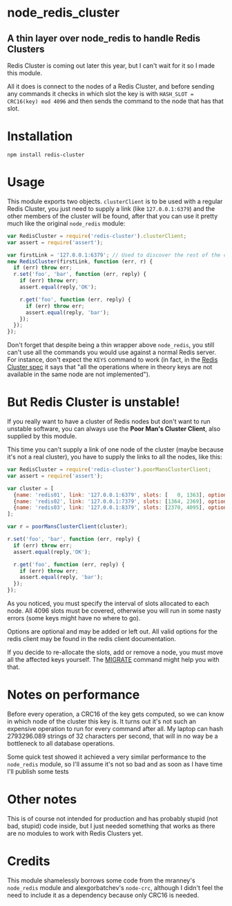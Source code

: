 # node_redis_cluster
## A thin layer over node_redis to handle Redis Clusters


Redis Cluster is coming out later this year, but I can't wait for it so I made this module.

All it does is connect to the nodes of a Redis Cluster, and before sending any commands it checks in which slot the key is with `HASH_SLOT = CRC16(key) mod 4096` and then sends the command to the node that has that slot.

# Installation

    npm install redis-cluster

# Usage

This module exports two objects. `clusterClient` is to be used with a regular Redis Cluster, you just need to supply a link (like `127.0.0.1:6379`) and the other members of the cluster will be found, after that you can use it pretty much like the original `node_redis` module:

```javascript
var RedisCluster = require('redis-cluster').clusterClient;
var assert = require('assert');

var firstLink = '127.0.0.1:6379'; // Used to discover the rest of the cluster
new RedisCluster(firstLink, function (err, r) {
  if (err) throw err;
  r.set('foo', 'bar', function (err, reply) {
    if (err) throw err;
    assert.equal(reply,'OK');

    r.get('foo', function (err, reply) {
      if (err) throw err;
      assert.equal(reply, 'bar');
    });
  });
});
```

Don't forget that despite being a thin wrapper above `node_redis`, you still can't use all the commands you would use against a normal Redis server. For instance, don't expect the `KEYS` command to work (in fact, in the [Redis Cluster spec](http://redis.io/topics/cluster-spec) it says that "all the operations where in theory keys are not available in the same node are not implemented").

# But Redis Cluster is unstable!

If you really want to have a cluster of Redis nodes but don't want to run unstable software, you can always use the **Poor Man's Cluster Client**, also supplied by this module.

This time you can't supply a link of one node of the cluster (maybe because it's not a real cluster), you have to supply the links to all the nodes, like this:

```javascript
var RedisCluster = require('redis-cluster').poorMansClusterClient;
var assert = require('assert');

var cluster = [
  {name: 'redis01', link: '127.0.0.1:6379', slots: [   0, 1363], options: {max_attempts: 5}},
  {name: 'redis02', link: '127.0.0.1:7379', slots: [1364, 2369], options: {max_attempts: 5}},
  {name: 'redis03', link: '127.0.0.1:8379', slots: [2370, 4095], options: {max_attempts: 5}}
];

var r = poorMansClusterClient(cluster);

r.set('foo', 'bar', function (err, reply) {
  if (err) throw err;
  assert.equal(reply,'OK');

  r.get('foo', function (err, reply) {
    if (err) throw err;
    assert.equal(reply, 'bar');
  });
});
```
As you noticed, you must specify the interval of slots allocated to each node. All 4096 slots must be covered, otherwise you will run in some nasty errors (some keys might have no where to go).

Options are optional and may be added or left out. All valid options for the redis client may be found in the redis client documentation.

If you decide to re-allocate the slots, add or remove a node, you must move all the affected keys yourself. The [MIGRATE](http://redis.io/commands/migrate) command might help you with that.

# Notes on performance

Before every operation, a CRC16 of the key gets computed, so we can know in which node of the cluster this key is. It turns out it's not such an expensive operation to run for every command after all. My laptop can hash 2793296.089 strings of 32 characters per second, that will in no way be a bottleneck to all database operations.

Some quick test showed it achieved a very similar performance to the `node_redis` module, so I'll assume it's not so bad and as soon as I have time I'll publish some tests

# Other notes

This is of course not intended for production and has probably stupid (not bad, stupid) code inside, but I just needed something that works as there are no modules to work with Redis Clusters yet.

# Credits

This module shamelessly borrows some code from the mranney's `node_redis` module and alexgorbatchev's `node-crc`, although I didn't feel the need to include it as a dependency because only CRC16 is needed.